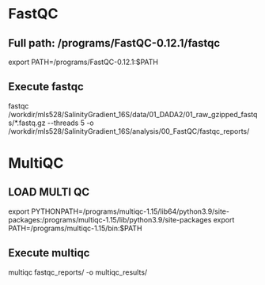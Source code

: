 

# FastQC
## Full path: /programs/FastQC-0.12.1/fastqc 
export PATH=/programs/FastQC-0.12.1:$PATH

## Execute fastqc 
fastqc /workdir/mls528/SalinityGradient_16S/data/01_DADA2/01_raw_gzipped_fastqs/*.fastq.gz --threads 5 -o /workdir/mls528/SalinityGradient_16S/analysis/00_FastQC/fastqc_reports/


# MultiQC

## LOAD MULTI QC
export PYTHONPATH=/programs/multiqc-1.15/lib64/python3.9/site-packages:/programs/multiqc-1.15/lib/python3.9/site-packages
export PATH=/programs/multiqc-1.15/bin:$PATH

## Execute multiqc 

multiqc fastqc_reports/ -o multiqc_results/

